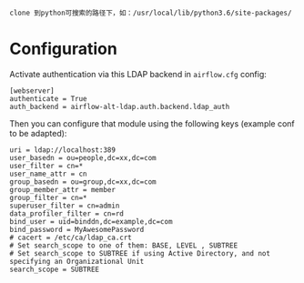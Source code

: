 `
clone 到python可搜索的路径下，如：/usr/local/lib/python3.6/site-packages/
`


Configuration
=============

Activate authentication via this LDAP backend in `airflow.cfg` config:

```
[webserver]
authenticate = True
auth_backend = airflow-alt-ldap.auth.backend.ldap_auth
```

Then you can configure that module using the following keys (example conf to be adapted):
```
uri = ldap://localhost:389
user_basedn = ou=people,dc=xx,dc=com
user_filter = cn=*
user_name_attr = cn
group_basedn = ou=group,dc=xx,dc=com
group_member_attr = member
group_filter = cn=*
superuser_filter = cn=admin
data_profiler_filter = cn=rd
bind_user = uid=binddn,dc=example,dc=com
bind_password = MyAwesomePassword
# cacert = /etc/ca/ldap_ca.crt
# Set search_scope to one of them: BASE, LEVEL , SUBTREE
# Set search_scope to SUBTREE if using Active Directory, and not specifying an Organizational Unit
search_scope = SUBTREE

```